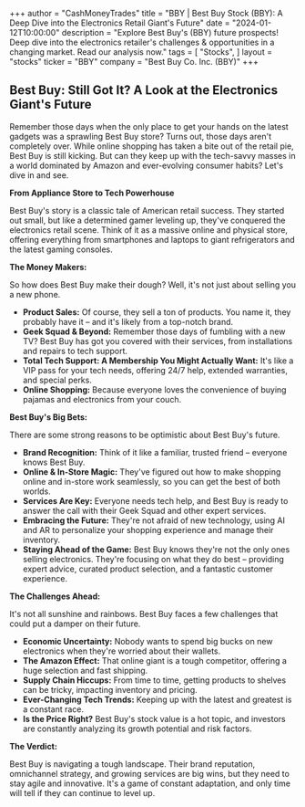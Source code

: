 +++
author = "CashMoneyTrades"
title = "BBY |  Best Buy Stock (BBY): A Deep Dive into the Electronics Retail Giant's Future"
date = "2024-01-12T10:00:00"
description = "Explore Best Buy's (BBY) future prospects!  Deep dive into the electronics retailer's challenges & opportunities in a changing market.  Read our analysis now."
tags = [
"Stocks",
]
layout = "stocks"
ticker = "BBY"
company = "Best Buy Co. Inc. (BBY)"
+++
        


## Best Buy: Still Got It? A Look at the Electronics Giant's Future

Remember those days when the only place to get your hands on the latest gadgets was a sprawling Best Buy store? Turns out, those days aren't completely over. While online shopping has taken a bite out of the retail pie, Best Buy is still kicking. But can they keep up with the tech-savvy masses in a world dominated by Amazon and ever-evolving consumer habits? Let's dive in and see.

**From Appliance Store to Tech Powerhouse**

Best Buy's story is a classic tale of American retail success. They started out small, but like a determined gamer leveling up, they've conquered the electronics retail scene. Think of it as a massive online and physical store, offering everything from smartphones and laptops to giant refrigerators and the latest gaming consoles. 

**The Money Makers:**

So how does Best Buy make their dough? Well, it's not just about selling you a new phone. 

* **Product Sales:** Of course, they sell a ton of products. You name it, they probably have it – and it's likely from a top-notch brand.
* **Geek Squad & Beyond:** Remember those days of fumbling with a new TV? Best Buy has got you covered with their services, from installations and repairs to tech support.  
* **Total Tech Support: A Membership You Might Actually Want:** It's like a VIP pass for your tech needs, offering 24/7 help, extended warranties, and special perks.
* **Online Shopping:** Because everyone loves the convenience of buying pajamas and electronics from your couch. 

**Best Buy's Big Bets:**

There are some strong reasons to be optimistic about Best Buy's future. 

* **Brand Recognition:** Think of it like a familiar, trusted friend – everyone knows Best Buy. 
* **Online & In-Store Magic:** They've figured out how to make shopping online and in-store work seamlessly, so you can get the best of both worlds. 
* **Services Are Key:** Everyone needs tech help, and Best Buy is ready to answer the call with their Geek Squad and other expert services. 
* **Embracing the Future:** They're not afraid of new technology, using AI and AR to personalize your shopping experience and manage their inventory.
* **Staying Ahead of the Game:** Best Buy knows they're not the only ones selling electronics. They're focusing on what they do best – providing expert advice, curated product selection, and a fantastic customer experience.

**The Challenges Ahead:**

It's not all sunshine and rainbows. Best Buy faces a few challenges that could put a damper on their future.

* **Economic Uncertainty:** Nobody wants to spend big bucks on new electronics when they're worried about their wallets. 
* **The Amazon Effect:** That online giant is a tough competitor, offering a huge selection and fast shipping.  
* **Supply Chain Hiccups:** From time to time, getting products to shelves can be tricky, impacting inventory and pricing. 
* **Ever-Changing Tech Trends:** Keeping up with the latest and greatest is a constant race.
* **Is the Price Right?** Best Buy's stock value is a hot topic, and investors are constantly analyzing its growth potential and risk factors. 

**The Verdict:**

Best Buy is navigating a tough landscape. Their brand reputation, omnichannel strategy, and growing services are big wins, but they need to stay agile and innovative. It's a game of constant adaptation, and only time will tell if they can continue to level up. 

        